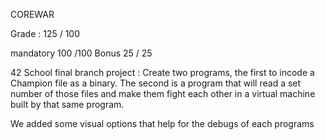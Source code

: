 COREWAR

Grade :		125 / 100

mandatory 100 /100
Bonus 25 / 25


42 School final branch project :
Create two programs, the first to incode a Champion file as a binary. The second is a program that will read a set number
of those files and make them fight each other in a virtual machine built by that same program.

We added some visual options that help for the debugs of each programs
